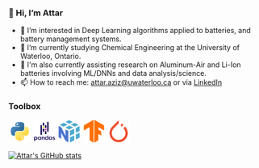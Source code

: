 ### 👋 Hi, I’m Attar

 - 👀 I’m interested in Deep Learning algorithms applied to batteries, and battery management systems.
 - :school: I’m currently studying Chemical Engineering at the University of Waterloo, Ontario.
 - 🔋 I'm also currently assisting research on Aluminum-Air and Li-Ion batteries involving ML/DNNs and data analysis/science.
 - 📫 How to reach me: attar.aziz@uwaterloo.ca or via [LinkedIn](https://www.linkedin.com/in/attar-aziz-che/)

### Toolbox

<img src="https://raw.githubusercontent.com/devicons/devicon/master/icons/python/python-original.svg" alt="Python Logo" width="45" height="45"/> <img src="https://raw.githubusercontent.com/devicons/devicon/master/icons/pandas/pandas-original-wordmark.svg" alt="Pandas Logo" width="45" height="45"/> <img src="https://raw.githubusercontent.com/devicons/devicon/master/icons/numpy/numpy-original.svg" alt="Numpy Logo" width="45" height="45"/> <img src="https://raw.githubusercontent.com/devicons/devicon/master/icons/tensorflow/tensorflow-original.svg" width="45" height="45"/> <img src="https://raw.githubusercontent.com/devicons/devicon/master/icons/pytorch/pytorch-original.svg" width="45" height="45"/>

[![Attar's GitHub stats](https://github-readme-stats.vercel.app/api?username=att-ar&count_private=True&show_icons=True&theme=vue&hide=contribs,stars)](https://github.com/anuraghazra/github-readme-stats)
<!---
att-ar/att-ar is a ✨ special ✨ repository because its `README.md` (this file) appears on your GitHub profile.
You can click the Preview link to take a look at your changes.
--->
